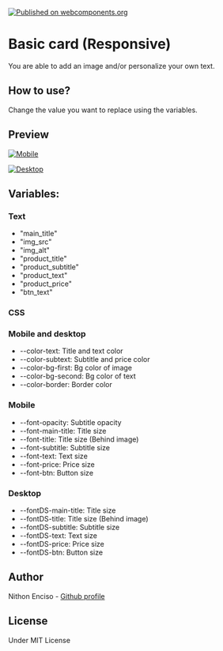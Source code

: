 [![Published on webcomponents.org](https://img.shields.io/badge/webcomponents.org-published-blue.svg)](https://www.webcomponents.org/element/owner/my-element)

# Basic card (Responsive)
You are able to add an image and/or personalize your own text.

## How to use?

Change the value you want to replace using the variables.

## Preview

[![Mobile](https://i.imgur.com/sBMiuuU.png "Mobile")](https://i.imgur.com/sBMiuuU.png "Mobile")

[![Desktop](https://i.imgur.com/squeilR.png "Desktop")](https://i.imgur.com/squeilR.png "Desktop")

## Variables:

### Text
- "main_title"
- "img_src"
- "img_alt"
- "product_title"
- "product_subtitle"
- "product_text"
- "product_price"
- "btn_text"

### CSS

### Mobile and desktop

-  --color-text: Title and text color
-   --color-subtext: Subtitle and price color
-   --color-bg-first: Bg color of image
-   --color-bg-second: Bg color of text
-   --color-border: Border color
  
  ### Mobile
  
-  --font-opacity: Subtitle opacity
-   --font-main-title: Title size
-   --font-title: Title size (Behind image)
-   --font-subtitle: Subtitle size
-   --font-text: Text size
-   --font-price: Price size
-   --font-btn: Button size
  
  ### Desktop
  
-   --fontDS-main-title:  Title size
-   --fontDS-title:  Title size (Behind image)
-   --fontDS-subtitle: Subtitle size
-   --fontDS-text: Text size
-   --fontDS-price: Price size
-   --fontDS-btn: Button size
  
##   Author

Nithon Enciso - [Github profile](https://github.com/Nilil "Github profile")

## License

Under MIT License